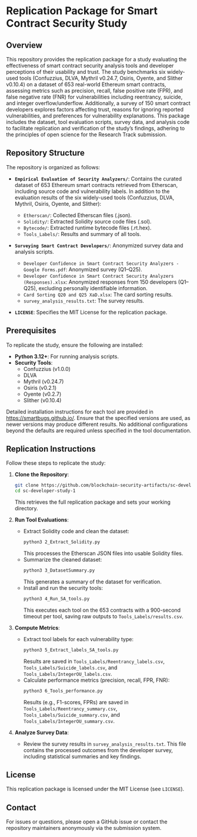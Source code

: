 # Replication Package for Smart Contract Security Study

## Overview
This repository provides the replication package for a study evaluating the effectiveness of smart contract security analysis tools and developer perceptions of their usability and trust. The study benchmarks six widely-used tools (Confuzzius, DLVA, Mythril v0.24.7, Osiris, Oyente, and Slither v0.10.4) on a dataset of 653 real-world Ethereum smart contracts, assessing metrics such as precision, recall, false positive rate (FPR), and false negative rate (FNR) for vulnerabilities including reentrancy, suicide, and integer overflow/underflow. Additionally, a survey of 150 smart contract developers explores factors affecting trust, reasons for ignoring reported vulnerabilities, and preferences for vulnerability explanations. This package includes the dataset, tool evaluation scripts, survey data, and analysis code to facilitate replication and verification of the study’s findings, adhering to the principles of open science for the  Research Track submission.

## Repository Structure
The repository is organized as follows:

- **`Empirical Evaluation of Security Analyzers/`**: Contains the curated dataset of 653 Ethereum smart contracts retrieved from Etherscan, including source code and vulnerability labels. In addition to the evaluation results of the six widely-used tools (Confuzzius, DLVA, Mythril, Osiris, Oyente, and Slither):
  - `Etherscan/`: Collected Etherscan files (.json).
  - `Solidity/`: Extracted Solidity source code files (.sol).
  - `Bytecode/`: Extracted runtime bytecode files (.rt.hex).
  - `Tools_Labels/`: Results and summary of all tools.

- **`Surveying Smart Contract Developers/`**: Anonymized survey data and analysis scripts.
  - `Developer Confidence in Smart Contract Security Analyzers - Google Forms.pdf`: Anonymized survey (Q1–Q25).
  - `Developer Confidence in Smart Contract Security Analyzers (Responses).xlsx`: Anonymized responses from 150 developers (Q1–Q25), excluding personally identifiable information.
  - `Card Sorting Q20 and Q25 XaD.xlsx`: The card sorting results.
  - `survey_analysis_results.txt`: The survey results.

- **`LICENSE`**: Specifies the MIT License for the replication package.

## Prerequisites
To replicate the study, ensure the following are installed:
- **Python 3.12+**: For running analysis scripts.
- **Security Tools**:
  - Confuzzius (v1.0.0)
  - DLVA
  - Mythril (v0.24.7)
  - Osiris (v0.2.1)
  - Oyente (v0.2.7)
  - Slither (v0.10.4)

Detailed installation instructions for each tool are provided in https://smartbugs.github.io/. Ensure that the specified versions are used, as newer versions may produce different results. No additional configurations beyond the defaults are required unless specified in the tool documentation.

## Replication Instructions
Follow these steps to replicate the study:

1. **Clone the Repository**:
   ```bash
   git clone https://github.com/blockchain-security-artifacts/sc-developer-study-1.git
   cd sc-developer-study-1
   ```
   This retrieves the full replication package and sets your working directory.

2. **Run Tool Evaluations**:
   - Extract Solidity code and clean the dataset:
     ```bash
     python3 2_Extract_Solidity.py
     ```
     This processes the Etherscan JSON files into usable Solidity files.
   - Summarize the cleaned dataset:
     ```bash
     python3 3_DatasetSummary.py
     ```
     This generates a summary of the dataset for verification.
   - Install and run the security tools:
     ```bash
     python3 4_Run_SA_tools.py
     ```
     This executes each tool on the 653 contracts with a 900-second timeout per tool, saving raw outputs to `Tools_Labels/results.csv`.

3. **Compute Metrics**:
   - Extract tool labels for each vulnerability type:
     ```bash
     python3 5_Extract_labels_SA_tools.py
     ```
     Results are saved in `Tools_Labels/Reentrancy_labels.csv`, `Tools_Labels/Suicide_labels.csv`, and `Tools_Labels/IntegerOU_labels.csv`.
   - Calculate performance metrics (precision, recall, FPR, FNR):
     ```bash
     python3 6_Tools_performance.py
     ```
     Results (e.g., F1-scores, FPRs) are saved in `Tools_Labels/Reentrancy_summary.csv`, `Tools_Labels/Suicide_summary.csv`, and `Tools_Labels/IntegerOU_summary.csv`.

4. **Analyze Survey Data**:
   - Review the survey results in `survey_analysis_results.txt`. This file contains the processed outcomes from the developer survey, including statistical summaries and key findings.

## License
This replication package is licensed under the MIT License (see `LICENSE`).

## Contact
For issues or questions, please open a GitHub issue or contact the repository maintainers anonymously via the  submission system.